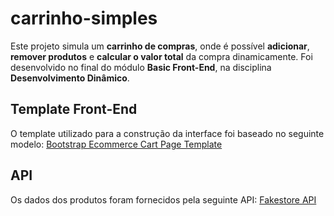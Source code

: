 # carrinho-simples
 Este projeto simula um **carrinho de compras**, onde é possível **adicionar**, **remover produtos** e **calcular o valor total** da compra dinamicamente.
 Foi desenvolvido no final do módulo **Basic Front-End**, na disciplina **Desenvolvimento Dinâmico**.

## Template Front-End
 O template utilizado para a construção da interface foi baseado no seguinte modelo:
 [Bootstrap Ecommerce Cart Page Template](https://bbbootstrap.com/snippets/bootstrap-ecommerce-cart-page-template-91851305#)
 
## API
 Os dados dos produtos foram fornecidos pela seguinte API:
 [Fakestore API](https://fakestoreapi.com/products?limit=4)
